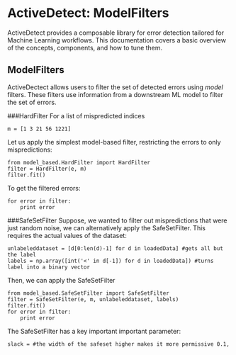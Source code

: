 # ActiveDetect: ModelFilters

ActiveDetect provides a composable library for error detection tailored for Machine Learning workflows. This documentation covers a basic overview of the concepts, components, and how to tune them.

## ModelFilters

ActiveDectect allows users to filter the set of detected errors using *model* filters. These filters use information from a downstream ML model to filter the set of errors.

###HardFilter
For a list of mispredicted indices 
```
m = [1 3 21 56 1221]
```

Let us apply the simplest model-based filter, restricting the errors to only mispredictions:
```
from model_based.HardFilter import HardFilter
filter = HardFilter(e, m)
filter.fit()
```

To get the filtered errors:
```
for error in filter:
	print error
```

###SafeSetFilter
Suppose, we wanted to filter out mispredictions that were just random noise, we can alternatively apply the SafeSetFilter. This requires the actual values of the dataset:
```
unlabeleddataset = [d[0:len(d)-1] for d in loadedData] #gets all but the label
labels = np.array([int('<' in d[-1]) for d in loadedData]) #turns label into a binary vector
```

Then, we can apply the SafeSetFilter
```
from model_based.SafeSetFilter import SafeSetFilter
filter = SafeSetFilter(e, m, unlabeleddataset, labels)
filter.fit()
for error in filter:
	print error
```

The SafeSetFilter has a key important important parameter:
```
slack = #the width of the safeset higher makes it more permissive 0.1,
```